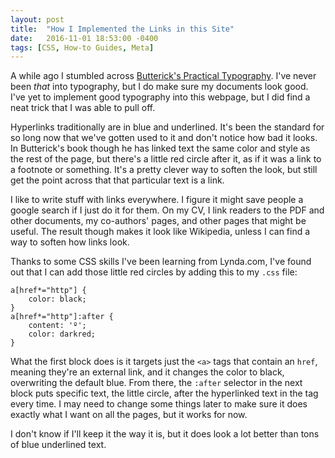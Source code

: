 ```yaml
---
layout: post
title:  "How I Implemented the Links in this Site"
date:   2016-11-01 18:53:00 -0400
tags: [CSS, How-to Guides, Meta]
---
```


A while ago I stumbled across [Butterick's Practical Typography](http://practicaltypography.com). I've never been *that* into typography, but I do make sure my documents look good. I've yet to implement good typography into this webpage, but I did find a neat trick that I was able to pull off.

Hyperlinks traditionally are in blue and underlined. It's been the standard for so long now that we've gotten used to it and don't notice how bad it looks. In Butterick's book though he has linked text the same color and style as the rest of the page, but there's a little red circle after it, as if it was a link to a footnote or something. It's a pretty clever way to soften the look, but still get the point across that that particular text is a link.

I like to write stuff with links everywhere. I figure it might save people a google search if I just do it for them. On my CV, I link readers to the PDF and other documents, my co-authors' pages, and other pages that might be useful. The result though makes it look like Wikipedia, unless I can find a way to soften how links look.  

Thanks to some CSS skills I've been learning from Lynda.com, I've found out that I can add those little red circles by adding this to my `.css` file:

~~~~
a[href*="http"] {
	color: black;
}
a[href*="http"]:after {
	content: 'º';
	color: darkred;
}
~~~~

What the first block does is it targets just the `<a>` tags that contain an `href`, meaning they're an external link, and it changes the color to black, overwriting the default blue. From there, the `:after` selector in the next block puts specific text, the little circle, after the hyperlinked text in the tag every time. I may need to change some things later to make sure it does exactly what I want on all the pages, but it works for now.

I don't know if I'll keep it the way it is, but it does look a lot better than tons of blue underlined text.